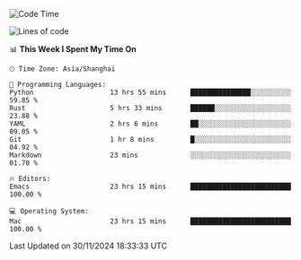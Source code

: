 <!--START_SECTION:waka-->
![Code Time](http://img.shields.io/badge/Code%20Time-2%2C317%20hrs%206%20mins-blue)

![Lines of code](https://img.shields.io/badge/From%20Hello%20World%20I%27ve%20Written-308.1%20thousand%20lines%20of%20code-blue)

📊 **This Week I Spent My Time On** 

```text
🕑︎ Time Zone: Asia/Shanghai

💬 Programming Languages: 
Python                   13 hrs 55 mins      ███████████████░░░░░░░░░░   59.85 % 
Rust                     5 hrs 33 mins       ██████░░░░░░░░░░░░░░░░░░░   23.88 % 
YAML                     2 hrs 6 mins        ██░░░░░░░░░░░░░░░░░░░░░░░   09.05 % 
Git                      1 hr 8 mins         █░░░░░░░░░░░░░░░░░░░░░░░░   04.92 % 
Markdown                 23 mins             ░░░░░░░░░░░░░░░░░░░░░░░░░   01.70 % 

🔥 Editors: 
Emacs                    23 hrs 15 mins      █████████████████████████   100.00 % 

💻 Operating System: 
Mac                      23 hrs 15 mins      █████████████████████████   100.00 % 
```


 Last Updated on 30/11/2024 18:33:33 UTC
<!--END_SECTION:waka-->
